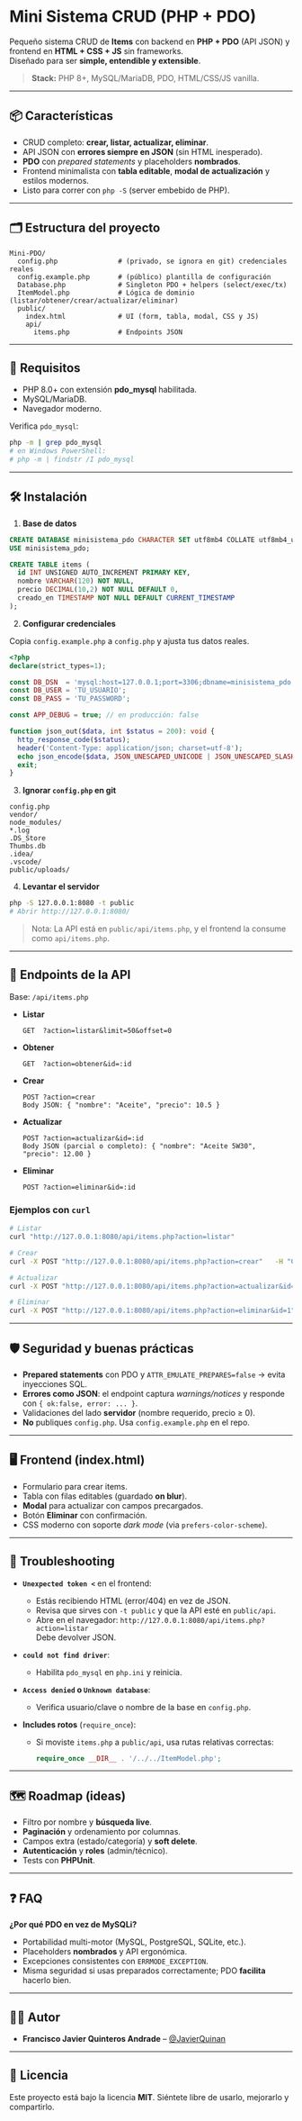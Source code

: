 # Mini Sistema CRUD (PHP + PDO)

Pequeño sistema CRUD de **Items** con backend en **PHP + PDO** (API JSON) y frontend en **HTML + CSS + JS** sin frameworks.  
Diseñado para ser **simple, entendible y extensible**.

> **Stack:** PHP 8+, MySQL/MariaDB, PDO, HTML/CSS/JS vanilla.

---

## 📦 Características

- CRUD completo: **crear, listar, actualizar, eliminar**.
- API JSON con **errores siempre en JSON** (sin HTML inesperado).
- **PDO** con *prepared statements* y placeholders **nombrados**.
- Frontend minimalista con **tabla editable**, **modal de actualización** y estilos modernos.
- Listo para correr con `php -S` (server embebido de PHP).

---

## 🗂️ Estructura del proyecto

```
Mini-PDO/
  config.php               # (privado, se ignora en git) credenciales reales
  config.example.php       # (público) plantilla de configuración
  Database.php             # Singleton PDO + helpers (select/exec/tx)
  ItemModel.php            # Lógica de dominio (listar/obtener/crear/actualizar/eliminar)
  public/
    index.html             # UI (form, tabla, modal, CSS y JS)
    api/
      items.php            # Endpoints JSON
```

---

## 🔧 Requisitos

- PHP 8.0+ con extensión **pdo_mysql** habilitada.
- MySQL/MariaDB.
- Navegador moderno.

Verifica `pdo_mysql`:
```bash
php -m | grep pdo_mysql
# en Windows PowerShell:
# php -m | findstr /I pdo_mysql
```

---

## 🛠️ Instalación

1) **Base de datos**
```sql
CREATE DATABASE minisistema_pdo CHARACTER SET utf8mb4 COLLATE utf8mb4_unicode_ci;
USE minisistema_pdo;

CREATE TABLE items (
  id INT UNSIGNED AUTO_INCREMENT PRIMARY KEY,
  nombre VARCHAR(120) NOT NULL,
  precio DECIMAL(10,2) NOT NULL DEFAULT 0,
  creado_en TIMESTAMP NOT NULL DEFAULT CURRENT_TIMESTAMP
);
```

2) **Configurar credenciales**

Copia `config.example.php` a `config.php` y ajusta tus datos reales.

```php
<?php
declare(strict_types=1);

const DB_DSN  = 'mysql:host=127.0.0.1;port=3306;dbname=minisistema_pdo;charset=utf8mb4';
const DB_USER = 'TU_USUARIO';
const DB_PASS = 'TU_PASSWORD';

const APP_DEBUG = true; // en producción: false

function json_out($data, int $status = 200): void {
  http_response_code($status);
  header('Content-Type: application/json; charset=utf-8');
  echo json_encode($data, JSON_UNESCAPED_UNICODE | JSON_UNESCAPED_SLASHES);
  exit;
}
```

3) **Ignorar `config.php` en git**
```gitignore
config.php
vendor/
node_modules/
*.log
.DS_Store
Thumbs.db
.idea/
.vscode/
public/uploads/
```

4) **Levantar el servidor**
```bash
php -S 127.0.0.1:8080 -t public
# Abrir http://127.0.0.1:8080/
```

> Nota: La API está en `public/api/items.php`, y el frontend la consume como `api/items.php`.

---

## 🔌 Endpoints de la API

Base: `/api/items.php`

- **Listar**
  ```
  GET  ?action=listar&limit=50&offset=0
  ```
- **Obtener**
  ```
  GET  ?action=obtener&id=:id
  ```
- **Crear**
  ```
  POST ?action=crear
  Body JSON: { "nombre": "Aceite", "precio": 10.5 }
  ```
- **Actualizar**
  ```
  POST ?action=actualizar&id=:id
  Body JSON (parcial o completo): { "nombre": "Aceite 5W30", "precio": 12.00 }
  ```
- **Eliminar**
  ```
  POST ?action=eliminar&id=:id
  ```

### Ejemplos con `curl`

```bash
# Listar
curl "http://127.0.0.1:8080/api/items.php?action=listar"

# Crear
curl -X POST "http://127.0.0.1:8080/api/items.php?action=crear"   -H "Content-Type: application/json"   -d '{"nombre":"Filtro de aceite","precio":7.90}'

# Actualizar
curl -X POST "http://127.0.0.1:8080/api/items.php?action=actualizar&id=1"   -H "Content-Type: application/json"   -d '{"precio":8.50}'

# Eliminar
curl -X POST "http://127.0.0.1:8080/api/items.php?action=eliminar&id=1"
```

---

## 🛡️ Seguridad y buenas prácticas

- **Prepared statements** con PDO y `ATTR_EMULATE_PREPARES=false` → evita inyecciones SQL.
- **Errores como JSON**: el endpoint captura *warnings/notices* y responde con `{ ok:false, error: ... }`.
- Validaciones del lado **servidor** (nombre requerido, precio ≥ 0).
- **No** publiques `config.php`. Usa `config.example.php` en el repo.

---

## 🖥️ Frontend (index.html)

- Formulario para crear items.
- Tabla con filas editables (guardado **on blur**).
- **Modal** para actualizar con campos precargados.
- Botón **Eliminar** con confirmación.
- CSS moderno con soporte *dark mode* (via `prefers-color-scheme`).

---

## 🧪 Troubleshooting

- **`Unexpected token <`** en el frontend:
  - Estás recibiendo HTML (error/404) en vez de JSON.
  - Revisa que sirves con `-t public` y que la API esté en `public/api`.
  - Abre en el navegador: `http://127.0.0.1:8080/api/items.php?action=listar`  
    Debe devolver JSON.

- **`could not find driver`**:
  - Habilita `pdo_mysql` en `php.ini` y reinicia.

- **`Access denied` o `Unknown database`**:
  - Verifica usuario/clave o nombre de la base en `config.php`.

- **Includes rotos** (`require_once`):
  - Si moviste `items.php` a `public/api`, usa rutas relativas correctas:
    ```php
    require_once __DIR__ . '/../../ItemModel.php';
    ```

---

## 🗺️ Roadmap (ideas)

- Filtro por nombre y **búsqueda live**.
- **Paginación** y ordenamiento por columnas.
- Campos extra (estado/categoría) y **soft delete**.
- **Autenticación** y **roles** (admin/técnico).
- Tests con **PHPUnit**.

---

## ❓ FAQ

**¿Por qué PDO en vez de MySQLi?**  
- Portabilidad multi-motor (MySQL, PostgreSQL, SQLite, etc.).  
- Placeholders **nombrados** y API ergonómica.  
- Excepciones consistentes con `ERRMODE_EXCEPTION`.  
- Misma seguridad si usas preparados correctamente; PDO **facilita** hacerlo bien.

---

## 🧑‍💻 Autor

- **Francisco Javier Quinteros Andrade** – [@JavierQuinan](https://github.com/JavierQuinan)

---

## 📝 Licencia

Este proyecto está bajo la licencia **MIT**. Siéntete libre de usarlo, mejorarlo y compartirlo.
